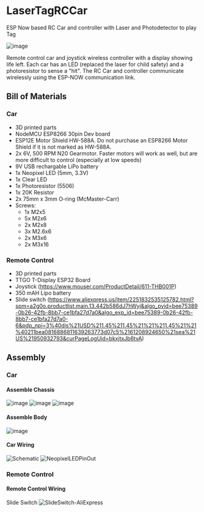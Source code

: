 # LaserTagRCCar
ESP Now based RC Car and controller with Laser and Photodetector to play Tag

![image](https://github.com/donxw/LaserTagRCCar/assets/31633408/12c061cf-f554-4d35-9a31-0183c41dfc35)

Remote control car and joystick wireless controller with a display showing life left.  Each car has an LED (replaced the laser for child safety) and a photoresistor to sense a "hit".  The RC Car and controller communicate wirelessly using the ESP-NOW communication link.
## Bill of Materials
### Car
* 3D printed parts
* NodeMCU ESP8266 30pin Dev board
* ESP12E Motor Shield HW-588A.  Do not purchase an ESP8266 Motor Shield if it is not marked as HW-588A.
* 2x 6V, 500 RPM N20 Gearmotor.  Faster motors will work as well, but are more difficult to control (especially at low speeds)
* 9V USB rechargable LiPo battery
* 1x Neopixel LED (5mm, 3.3V)
* 1x Clear LED
* 1x Photoresistor (5506)
* 1x 20K Resistor
* 2x 75mm x 3mm O-ring (McMaster-Carr)
* Screws:
  * 1x M2x5
  * 5x M2x6
  * 2x M2x8
  * 3x M2.6x6
  * 2x M3x6
  * 2x M3x16
### Remote Control
* 3D printed parts
* TTGO T-Display ESP32 Board
* Joystick (https://www.mouser.com/ProductDetail/611-THB001P)
* 350 mAH Lipo battery
* Slide switch (https://www.aliexpress.us/item/2251832535125782.html?spm=a2g0o.productlist.main.13.442b586dJ7hWyj&algo_pvid=bee75389-0b26-42fb-8bb7-ce1bfa27d7a0&algo_exp_id=bee75389-0b26-42fb-8bb7-ce1bfa27d7a0-6&pdp_npi=3%40dis%21USD%211.45%211.45%21%21%211.45%21%21%40211bea0816886811639263773d07c5%2161208924650%21sea%21US%21950932793&curPageLogUid=bkxjtxJb6tvA)

## Assembly
### Car
#### Assemble Chassis
![image](https://github.com/donxw/LaserTagRCCar/assets/31633408/79f4feb3-6f31-416d-b56f-fd053e646fe4)
![image](https://github.com/donxw/LaserTagRCCar/assets/31633408/af7678ca-64b6-4249-8c18-de202f3bc0e8)
![image](https://github.com/donxw/LaserTagRCCar/assets/31633408/2fb21c9e-f60c-4e4b-92f6-062df35f97b7)

#### Assemble Body
![image](https://github.com/donxw/LaserTagRCCar/assets/31633408/3b821f34-f054-46cb-b885-a030488168ec)

#### Car Wiring
![Schematic](https://github.com/donxw/LaserTagRCCar/assets/31633408/0395bd82-0c10-4ed3-b41e-0046131874ad)
![NeopixelLEDPinOut](https://github.com/donxw/LaserTagRCCar/assets/31633408/8b121850-3834-4be7-a6ce-24b9217479a4)

### Remote Control

#### Remote Control Wiring


Slide Switch 
![SlideSwitch-AliExpress](https://github.com/donxw/LaserTagRCCar/assets/31633408/a27ece8d-472b-4e03-a1c9-76e23f43cc1a)





